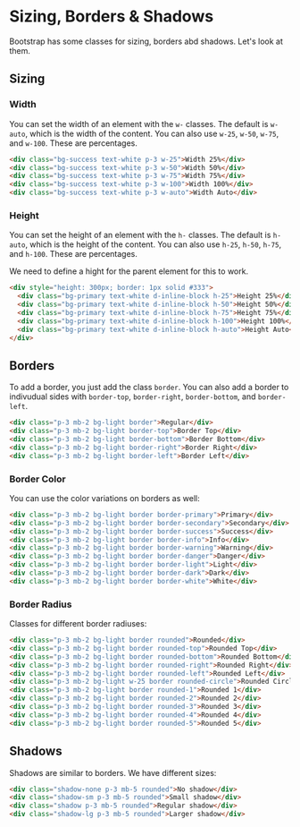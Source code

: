 # Sizing, Borders & Shadows

Bootstrap has some classes for sizing, borders abd shadows. Let's look at them.

## Sizing

### Width

You can set the width of an element with the `w-` classes. The default is `w-auto`, which is the width of the content. You can also use `w-25`, `w-50`, `w-75`, and `w-100`. These are percentages.

```html
<div class="bg-success text-white p-3 w-25">Width 25%</div>
<div class="bg-success text-white p-3 w-50">Width 50%</div>
<div class="bg-success text-white p-3 w-75">Width 75%</div>
<div class="bg-success text-white p-3 w-100">Width 100%</div>
<div class="bg-success text-white p-3 w-auto">Width Auto</div>
```

### Height

You can set the height of an element with the `h-` classes. The default is `h-auto`, which is the height of the content. You can also use `h-25`, `h-50`, `h-75`, and `h-100`. These are percentages.

We need to define a hight for the parent element for this to work.

```html
<div style="height: 300px; border: 1px solid #333">
  <div class="bg-primary text-white d-inline-block h-25">Height 25%</div>
  <div class="bg-primary text-white d-inline-block h-50">Height 50%</div>
  <div class="bg-primary text-white d-inline-block h-75">Height 75%</div>
  <div class="bg-primary text-white d-inline-block h-100">Height 100%</div>
  <div class="bg-primary text-white d-inline-block h-auto">Height Auto</div>
</div>
```

## Borders

To add a border, you just add the class `border`. You can also add a border to indivudual sides with `border-top`, `border-right`, `border-bottom`, and `border-left`.

```html
<div class="p-3 mb-2 bg-light border">Regular</div>
<div class="p-3 mb-2 bg-light border-top">Border Top</div>
<div class="p-3 mb-2 bg-light border-bottom">Border Bottom</div>
<div class="p-3 mb-2 bg-light border-right">Border Right</div>
<div class="p-3 mb-2 bg-light border-left">Border Left</div>
```

### Border Color

You can use the color variations on borders as well:

```html
<div class="p-3 mb-2 bg-light border border-primary">Primary</div>
<div class="p-3 mb-2 bg-light border border-secondary">Secondary</div>
<div class="p-3 mb-2 bg-light border border-success">Success</div>
<div class="p-3 mb-2 bg-light border border-info">Info</div>
<div class="p-3 mb-2 bg-light border border-warning">Warning</div>
<div class="p-3 mb-2 bg-light border border-danger">Danger</div>
<div class="p-3 mb-2 bg-light border border-light">Light</div>
<div class="p-3 mb-2 bg-light border border-dark">Dark</div>
<div class="p-3 mb-2 bg-light border border-white">White</div>
```

### Border Radius

Classes for different border radiuses:

```html
<div class="p-3 mb-2 bg-light border rounded">Rounded</div>
<div class="p-3 mb-2 bg-light border rounded-top">Rounded Top</div>
<div class="p-3 mb-2 bg-light border rounded-bottom">Rounded Bottom</div>
<div class="p-3 mb-2 bg-light border rounded-right">Rounded Right</div>
<div class="p-3 mb-2 bg-light border rounded-left">Rounded Left</div>
<div class="p-3 mb-2 bg-light w-25 border rounded-circle">Rounded Circle</div>
<div class="p-3 mb-2 bg-light border rounded-1">Rounded 1</div>
<div class="p-3 mb-2 bg-light border rounded-2">Rounded 2</div>
<div class="p-3 mb-2 bg-light border rounded-3">Rounded 3</div>
<div class="p-3 mb-2 bg-light border rounded-4">Rounded 4</div>
<div class="p-3 mb-2 bg-light border rounded-5">Rounded 5</div>
```

## Shadows

Shadows are similar to borders. We have different sizes:

```html
<div class="shadow-none p-3 mb-5 rounded">No shadow</div>
<div class="shadow-sm p-3 mb-5 rounded">Small shadow</div>
<div class="shadow p-3 mb-5 rounded">Regular shadow</div>
<div class="shadow-lg p-3 mb-5 rounded">Larger shadow</div>
```
